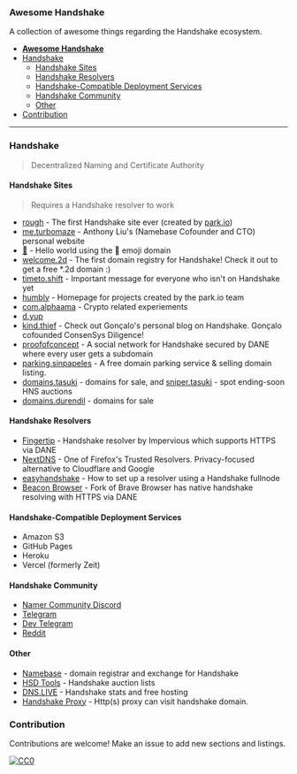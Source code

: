 ### **Awesome Handshake**

A collection of awesome things regarding the Handshake ecosystem.

- [**Awesome Handshake**](#awesome-handshake)
- [Handshake](#handshake)
  - [Handshake Sites](#handshake-sites)
  - [Handshake Resolvers](#handshake-resolvers)
  - [Handshake-Compatible Deployment Services](#handshake-compatible-deployment-services)
  - [Handshake Community](#handshake-community)
  - [Other](#other)
- [Contribution](#contribution)

---

### Handshake

> Decentralized Naming and Certificate Authority

#### Handshake Sites

> Requires a Handshake resolver to work

- [rough](http://rough./) - The first Handshake site ever (created by [park.io](https://park.io))
- [me.turbomaze](http://me.turbomaze./) - Anthony Liu's (Namebase Cofounder and CTO) personal website
- [:handshake:](http://xn--5p9h./) - Hello world using the :handshake: emoji domain
- [welcome.2d](http://welcome.2d/) - The first domain registry for Handshake! Check it out to get a free *.2d domain :)
- [timeto.shift](http://timeto.shift./) - Important message for everyone who isn't on Handshake yet
- [humbly](http://humbly./) - Homepage for projects created by the park.io team
- [com.alphaama](http://com.alphaama/) - Crypto related experiements
- [d.yup](http://d.yup./)
- [kind.thief](http://kind.thief./) - Check out Gonçalo's personal blog on Handshake. Gonçalo cofounded ConsenSys Diligence!
- [proofofconcept](https://proofofconcept/) - A social network for Handshake secured by DANE where every user gets a subdomain
- [parking.sinpapeles](http://parking.sinpapeles/) - A free domain parking service & selling domain listing.
- [domains.tasuki](http://domains.tasuki/) - domains for sale, and [sniper.tasuki](http://sniper.tasuki/) - spot ending-soon HNS auctions
- [domains.durendil](http://domains.durendil/) - domains for sale


#### Handshake Resolvers
- [Fingertip](https://impervious.com/fingertip) - Handshake resolver by Impervious which supports HTTPS via DANE
- [NextDNS](https://nextdns.io) - One of Firefox's Trusted Resolvers. Privacy-focused alternative to Cloudflare and Google
- [easyhandshake](https://easyhandshake.com/) - How to set up a resolver using a Handshake fullnode
- [Beacon Browser](https://impervious.com/beacon) - Fork of Brave Browser has native handshake resolving with HTTPS via DANE

#### Handshake-Compatible Deployment Services
- Amazon S3
- GitHub Pages
- Heroku
- Vercel (formerly Zeit)

#### Handshake Community

- [Namer Community Discord](http://namebase.community)
- [Telegram](https://t.me/handshake_hns)
- [Dev Telegram](https://t.me/hns_tech)
- [Reddit](https://reddit.com/r/handshake)

#### Other
- [Namebase](https://namebase.io) - domain registrar and exchange for Handshake
- [HSD Tools](https://hsd.tools) - Handshake auction lists
- [DNS.LIVE](https://dns.live) - Handshake stats and free hosting
- [Handshake Proxy](https://github.com/handshake-cn/handshakeproxy) - Http(s) proxy can visit handshake domain.

### Contribution

Contributions are welcome! Make an issue to add new sections and listings.

[![CC0](http://i.creativecommons.org/p/zero/1.0/88x31.png)](http://creativecommons.org/publicdomain/zero/1.0/)
